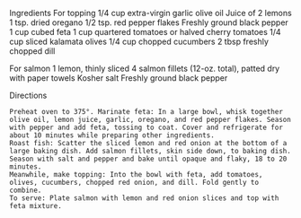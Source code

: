 
Ingredients
For topping
1/4 cup extra-virgin garlic olive oil
Juice of 2 lemons
1 tsp. dried oregano
1/2 tsp. red pepper flakes
Freshly ground black pepper
1 cup cubed feta
1 cup quartered tomatoes or halved cherry tomatoes
1/4 cup sliced kalamata olives
1/4 cup chopped cucumbers 
2 tbsp freshly chopped dill

For salmon
1 lemon, thinly sliced
4 salmon fillets (12-oz. total), patted dry with paper towels 
Kosher salt
Freshly ground black pepper

Directions

    Preheat oven to 375°. Marinate feta: In a large bowl, whisk together olive oil, lemon juice, garlic, oregano, and red pepper flakes. Season with pepper and add feta, tossing to coat. Cover and refrigerate for about 10 minutes while preparing other ingredients.
    Roast fish: Scatter the sliced lemon and red onion at the bottom of a large baking dish. Add salmon fillets, skin side down, to baking dish. Season with salt and pepper and bake until opaque and flaky, 18 to 20 minutes.
    Meanwhile, make topping: Into the bowl with feta, add tomatoes, olives, cucumbers, chopped red onion, and dill. Fold gently to combine.
    To serve: Plate salmon with lemon and red onion slices and top with feta mixture.

